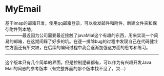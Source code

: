 # MyEmail
基于imap的邮箱开发，使用qq邮箱登录，可以收发邮件和附件，新建文件夹和保存附件到本地。
<br>————最近因为公司需要最近接触了javaMial这个有趣的东西，用来实现一个简易的邮箱，在这期间踩了好多的坑。在逐一排除bug的过程中发现自己在代码健壮性方面还有所欠缺，在后续的编码过程中我会逐渐加强这方面的思考和练习。

---------------------
这个版本只有几个简单的界面，但是控制逻辑都有，可以作为有兴趣开发Java Mail的同志的参考版本（有完整界面的那个版本找不见了，哭...）
